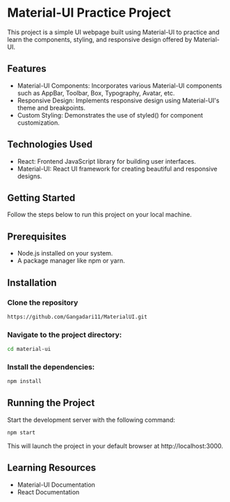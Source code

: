 # Material-UI Practice Project   
This project is a simple UI webpage built using Material-UI to practice and learn the components, styling, and responsive design offered by Material-UI.

## Features
* Material-UI Components: Incorporates various Material-UI components such as AppBar, Toolbar, Box, Typography, Avatar, etc.
* Responsive Design: Implements responsive design using Material-UI's theme and breakpoints.
* Custom Styling: Demonstrates the use of styled() for component customization.

## Technologies Used
* React: Frontend JavaScript library for building user interfaces.
* Material-UI: React UI framework for creating beautiful and responsive designs.
## Getting Started
Follow the steps below to run this project on your local machine.

## Prerequisites
* Node.js installed on your system.
* A package manager like npm or yarn.

## Installation
### Clone the repository
```bash
https://github.com/Gangadari11/MaterialUI.git
```
### Navigate to the project directory:
```bash
cd material-ui
```
### Install the dependencies:
```bash
npm install
```

## Running the Project
Start the development server with the following command:
```bash
npm start
```
This will launch the project in your default browser at http://localhost:3000.

## Learning Resources
* Material-UI Documentation
* React Documentation




